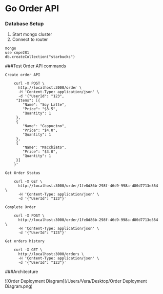 # Go Order API

### Database Setup

1. Start mongo cluster
2. Connect to router

```
mongo
use cmpe281
db.createCollection("starbucks")
```

###Test Order API commands

```
Create order API

    curl -X POST \
      http://localhost:3000/order \
      -H 'Content-Type: application/json' \
      -d '{"UserId": "123",
     "Items": [{
        "Name": "Soy Latte",
        "Price": "$3.5",
        "Quantity": 1
     },
     {
        "Name": "Cappucino",
        "Price": "$4.0",
        "Quantity": 1
     },
     {
        "Name": "Macchiato",
        "Price": "$3.0",
        "Quantity": 1
     }]
    }'

Get Order Status

    curl -X GET \
      http://localhost:3000/order/1fe8d86b-298f-46d9-998a-d80d7713e554 \
      -H 'Content-Type: application/json' \
      -d '{"UserId": "123"}'

Complete Order

    curl -X POST \
      http://localhost:3000/order/1fe8d86b-298f-46d9-998a-d80d7713e554 \
      -H 'Content-Type: application/json' \
      -d '{"UserId": "123"}'

Get orders history

    curl -X GET \
      http://localhost:3000/orders \
      -H 'Content-Type: application/json' \
      -d '{"UserId": "123"}'
```

###Architecture

![Order Deployment Diagram](/Users/Vera/Desktop/Order Deployment Diagram.png)